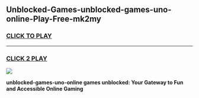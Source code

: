 
## Unblocked-Games-unblocked-games-uno-online-Play-Free-mk2my
<h3>
<a href="https://premium76.site?title=unblocked-games-uno-online&ref=23A">CLICK TO PLAY</a></h3>
<hr>

<h3>
<a href="https://premium76.site?title=unblocked-games-uno-online&ref=23A">CLICK 2 PLAY</a>
  
</h3>

<a href="https://premium76.site?title=unblocked-games-uno-online&ref=23A"><img src="https://clearcache.store/games.png"></a>


**unblocked-games-uno-online games unblocked: Your Gateway to Fun and Accessible Online Gaming**
